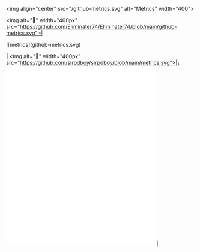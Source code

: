 \<img align="center" src="/github-metrics.svg" alt="Metrics" width="400">

\<img alt="🦑" width="400px" src="https://github.com/Eliminater74/Eliminater74/blob/main/github-metrics.svg">|

!\[metrics\](github-metrics.svg)

| \<img alt="🦑" width="400px" src="https://github.com/sirpdboy/sirpdboy/blob/main/metrics.svg">|\<img alt="🦑" width="400px" src="https://github.com/sirpdboy/sirpdboy/blob/main/metrics.additional.svg">|
